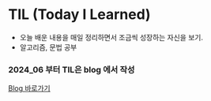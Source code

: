 # TIL (Today I Learned)

- 오늘 배운 내용을 매일 정리하면서 조금씩 성장하는 자신을 보기.
- 알고리즘, 문법 공부


### 2024_06 부터 TIL은 blog 에서 작성
[Blog 바로가기](https://main--heroic-horse-c3d1d3.netlify.app)

